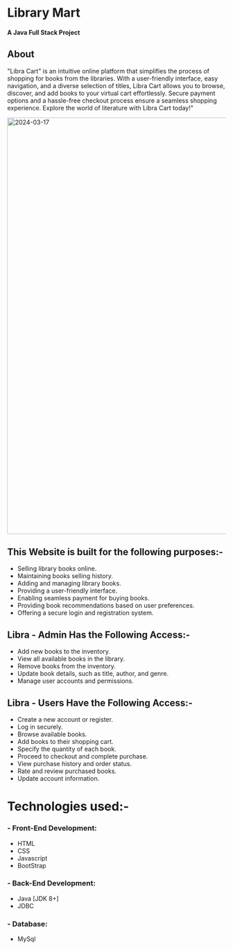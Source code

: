 # Library Mart
#### A Java Full Stack Project

## About

"Libra Cart" is an intuitive online platform that simplifies the process of shopping for books from the libraries. With a user-friendly interface, easy navigation, and a diverse selection of titles, Libra Cart allows you to browse, discover, and add books to your virtual cart effortlessly. Secure payment options and a hassle-free checkout process ensure a seamless shopping experience. Explore the world of literature with Libra Cart today!"

<img width="960" alt="2024-03-17" src="https://github.com/YeluguriSaiSathwika/Library-Cart/assets/161927609/01cd0881-ba94-4d73-95fc-c5e56f993de0">

## This Website is built for the following purposes:-

- Selling library books online.
- Maintaining books selling history.
- Adding and managing library books.
- Providing a user-friendly interface.
- Enabling seamless payment for buying books.
- Providing book recommendations based on user preferences.
- Offering a secure login and registration system.

## Libra - Admin Has the Following Access:-

- Add new books to the inventory.
- View all available books in the library.
- Remove books from the inventory.
- Update book details, such as title, author, and genre.
- Manage user accounts and permissions.

## Libra - Users Have the Following Access:-

- Create a new account or register.
- Log in securely.
- Browse available books.
- Add books to their shopping cart.
- Specify the quantity of each book.
- Proceed to checkout and complete purchase.
- View purchase history and order status.
- Rate and review purchased books.
- Update account information.

# Technologies used:-

### - Front-End Development:
 - HTML
 - CSS
 - Javascript
 - BootStrap
### - Back-End Development:
 - Java [JDK 8+]
 - JDBC
### - Database:
 - MySql
